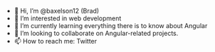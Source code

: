 - 👋 Hi, I’m @baxelson12 (Brad)
- 👀 I’m interested in web development
- 🌱 I’m currently learning everything there is to know about Angular
- 💞️ I’m looking to collaborate on Angular-related projects.
- 📫 How to reach me: Twitter

<!---
baxelson12/baxelson12 is a ✨ special ✨ repository because its `README.md` (this file) appears on your GitHub profile.
You can click the Preview link to take a look at your changes.
--->

